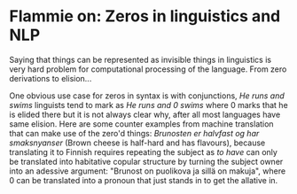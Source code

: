 # Flammie on: Zeros in linguistics and NLP

Saying that things can be represented as invisible things in linguistics is very
hard problem for computational processing of the language. From zero derivations
to elision...

One obvious use case for zeros in syntax is with conjunctions, *He runs and
swims* linguists tend to mark as *He runs and 0 swims* where 0 marks that he is
elided there but it is not always clear why, after all most languages have same
elision. Here are some counter examples from machine translation that can make
use of the zero'd things: *Brunosten er halvfast og har smaksnyanser* (Brown
cheese is half-hard and has flavours), because translating it to Finnish
requires repeating the subject as *to have* can only be translated into
habitative copular structure by turning the subject owner into an adessive
argument: "Brunost on puolikova ja sillä on makuja", where 0 can be translated
into a pronoun that just stands in to get the allative in.
